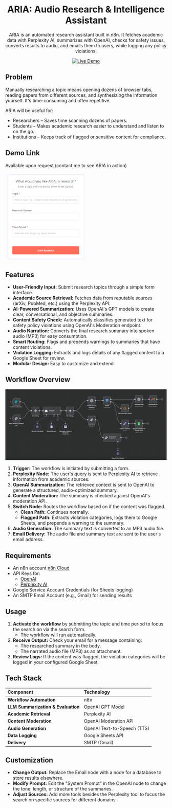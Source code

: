 <a id="readme-top"></a>

<div align="center">
  <h1>ARIA: Audio Research & Intelligence Assistant</h1>
ARIA is an automated research assistant built in n8n. It fetches academic data with Perplexity AI, summarizes with OpenAI, checks for safety issues, converts results to audio, and emails them to users, while logging any policy violations.

  
[![Live Demo](https://img.shields.io/badge/Try-Live_Demo-green)]()

</div>

## Problem
Manually researching a topic means opening dozens of browser tabs, reading papers from different sources, and synthesizing the information yourself. It's time-consuming and often repetitive. 

ARIA will be useful for:

* Researchers – Saves time scanning dozens of papers.
* Students – Makes academic research easier to understand and listen to on the go.
* Institutions – Keeps track of flagged or sensitive content for compliance.


## Demo Link

Available upon request (contact me to see ARIA in action)
<p align="left">
  <img src="https://github.com/UjuAyoku/ARIA/blob/main/images/UI.PNG" alt="Logo" width="250">
</p>


## Features

*   **User-Friendly Input:** Submit research topics through a simple form interface.
*   **Academic Source Retrieval:** Fetches data from reputable sources (arXiv, PubMed, etc.) using the Perplexity API.
*   **AI-Powered Summarization:** Uses OpenAI's GPT models to create clear, conversational, and objective summaries.
*   **Content Safety Check:** Automatically classifies generated text for safety policy violations using OpenAI's Moderation endpoint.
*   **Audio Narration:** Converts the final research summary into spoken audio (MP3) for easy consumption.
*   **Smart Routing:** Flags and prepends warnings to summaries that have content violations.
*   **Violation Logging:** Extracts and logs details of any flagged content to a Google Sheet for review.
*   **Modular Design:** Easy to customize and extend.

## Workflow Overview
![n8n Workflow Diagram](./images/workflow-diagram.PNG) 

1.  **Trigger:** The workflow is initiated by submitting a form.
2.  **Perplexity Node:** The user's query is sent to Perplexity AI to retrieve information from academic sources.
3.  **OpenAI Summarization:** The retrieved context is sent to OpenAI to generate a structured, audio-optimized summary.
4.  **Content Moderation:** The summary is checked against OpenAI's moderation API.
5.  **Switch Node:** Routes the workflow based on if the content was flagged.
    *   **Clean Path:** Continues normally.
    *   **Flagged Path:** Extracts violation categories, logs them to Google Sheets, and prepends a warning to the summary.
6.  **Audio Generation:** The summary text is converted to an MP3 audio file.
7.  **Email Delivery:** The audio file and summary text are sent to the user's email address.
   
## Requirements

*   An n8n account [n8n Cloud](https://n8n.io/)
*   API Keys for:
    *   [OpenAI](https://platform.openai.com/api-keys)
    *   [Perplexity AI](https://www.perplexity.ai/settings/api)
*   Google Service Account Credentials (for Sheets logging)
*   An SMTP Email Account (e.g., Gmail) for sending results
  
## Usage

1.  **Activate the workflow** by submitting the topic and time period to focus the search on via the search form.
    *   The workflow will run automatically.
2.  **Receive Output:** Check your email for a message containing:
    *   The researched summary in the body.
    *   The narrated audio file (MP3) as an attachment.
3.  **Review Logs:** If the content was flagged, the violation categories will be logged in your configured Google Sheet.

## Tech Stack

| Component | Technology |
| :--- | :--- |
| **Workflow Automation** | n8n |
| **LLM Summarization & Evaluation** | OpenAI GPT Model |
| **Academic Retrieval** | Perplexity AI |
| **Content Moderation** | OpenAI Moderation API |
| **Audio Generation** | OpenAI Text-to-Speech (TTS) |
| **Data Logging** | Google Sheets API |
| **Delivery** | SMTP (Gmail) |

## Customization

*   **Change Output:** Replace the Email node with a node for a database to store results elsewhere.
*   **Modify Prompt:** Edit the "System Prompt" in the OpenAI node to change the tone, length, or structure of the summaries.
*   **Adjust Sources:** Add more tools besides the Perplexity tool to focus the search on specific sources for different domains.
